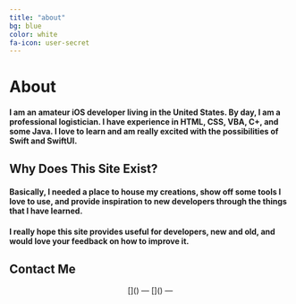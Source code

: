 ```yaml
---
title: "about"
bg: blue
color: white
fa-icon: user-secret
---
```


<!--fa-icon: check-square-o-->

# About

#### I am an amateur iOS developer living in the United States. By day, I am a professional logistician.  I have experience in HTML, CSS, VBA, C+, and some Java. I love to learn and am really excited with the possibilities of Swift and SwiftUI.

## Why Does This Site Exist?

#### Basically, I needed a place to house my creations, show off some tools I love to use, and provide inspiration to new developers through the things that I have learned.

#### I really hope this site provides useful for developers, new and old, and would love your feedback on how to improve it.

## Contact Me

<p align="center">
[<i class="fa-regular fa-envelope fa-3x"></i>](<thearchitectlabs@gmail.com>)
&mdash;
[<i class="fa-brands fa-github fa-3x"></i>](<https://github.com/TheArchitectLabs?tab=repositories>)
&mdash;
</p>



<!--#### Basically

# this theme rocks.

Got some *killer app*, some *neat project*, a cool portfolio? Make an easy single-page site to show it all off. SinglePaged uses jekyll niceties to make a ***polished, modular, and beautiful* single page site**.

Oh-- go see [some examples](https://github.com/t413/SinglePaged#fancy-jekyll-powered-single-page-site)!

- Each vertical section is a markdown file in **_posts/** directory.
  * They're sorted by 'date'. (we don't use date anywhere, it only sorts)
- Each vertical section sets it's own **color**, **header icon** (or image), **title**, and easy-to-write markdown body.
- Only **two things** to edit:
  1. Edit `_config.yml` to set the site title, description, etc
  2. Add `_posts/*.md` to make each vertical section. Copy some examples and add the sections from your README.md for a fast start!
- Easy adding of **SEO terms**, **favicon** & such, and **google analytics token**.

Sound good? Let's go!

There are three way to get started: (links jump to that section)

1. Make a [**user homepage**](#setup-as-user-homepage) (or organization)
2. Make a [**standalone project**](#setup-as-standalone-project-page) page
3. Make a [site under an **existing project**](#setup-inside-existing-project)-->
